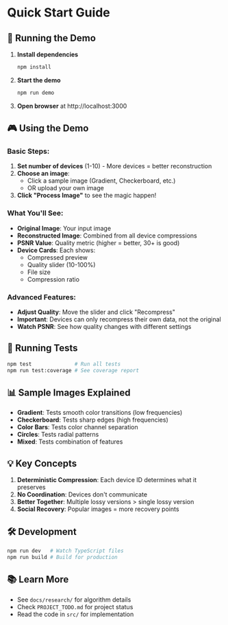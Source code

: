 # Quick Start Guide

## 🚀 Running the Demo

1. **Install dependencies**
   ```bash
   npm install
   ```

2. **Start the demo**
   ```bash
   npm run demo
   ```

3. **Open browser** at http://localhost:3000

## 🎮 Using the Demo

### Basic Steps:
1. **Set number of devices** (1-10) - More devices = better reconstruction
2. **Choose an image**:
   - Click a sample image (Gradient, Checkerboard, etc.)
   - OR upload your own image
3. **Click "Process Image"** to see the magic happen!

### What You'll See:
- **Original Image**: Your input image
- **Reconstructed Image**: Combined from all device compressions
- **PSNR Value**: Quality metric (higher = better, 30+ is good)
- **Device Cards**: Each shows:
  - Compressed preview
  - Quality slider (10-100%)
  - File size
  - Compression ratio

### Advanced Features:
- **Adjust Quality**: Move the slider and click "Recompress"
- **Important**: Devices can only recompress their own data, not the original
- **Watch PSNR**: See how quality changes with different settings

## 🧪 Running Tests

```bash
npm test              # Run all tests
npm run test:coverage # See coverage report
```

## 📊 Sample Images Explained

- **Gradient**: Tests smooth color transitions (low frequencies)
- **Checkerboard**: Tests sharp edges (high frequencies)
- **Color Bars**: Tests color channel separation
- **Circles**: Tests radial patterns
- **Mixed**: Tests combination of features

## 💡 Key Concepts

1. **Deterministic Compression**: Each device ID determines what it preserves
2. **No Coordination**: Devices don't communicate
3. **Better Together**: Multiple lossy versions > single lossy version
4. **Social Recovery**: Popular images = more recovery points

## 🛠️ Development

```bash
npm run dev   # Watch TypeScript files
npm run build # Build for production
```

## 📚 Learn More

- See `docs/research/` for algorithm details
- Check `PROJECT_TODO.md` for project status
- Read the code in `src/` for implementation